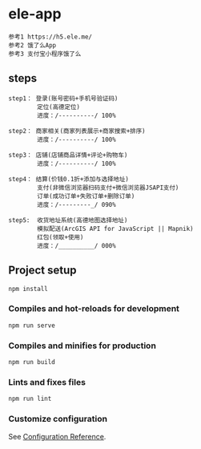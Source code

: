 # ele-app
```
参考1 https://h5.ele.me/
参考2 饿了么App
参考3 支付宝小程序饿了么
```
## steps
```
step1： 登录(账号密码+手机号验证码)
        定位(高德定位)
        进度：/----------/ 100%

step2： 商家相关(商家列表展示+商家搜索+排序)
        进度：/----------/ 100%

step3： 店铺(店铺商品详情+评论+购物车)
        进度：/----------/ 100%

step4： 结算(价钱0.1折+添加与选择地址)
        支付(非微信浏览器扫码支付+微信浏览器JSAPI支付)
        订单(成功订单+失败订单+删除订单)
        进度：/---------_/ 090%

step5:  收货地址系统(高德地图选择地址)
        模拟配送(ArcGIS API for JavaScript || Mapnik)
        红包(领取+使用)
        进度：/__________/ 000%
```
## Project setup
```
npm install
```

### Compiles and hot-reloads for development
```
npm run serve
```

### Compiles and minifies for production
```
npm run build
```


### Lints and fixes files
```
npm run lint
```

### Customize configuration
See [Configuration Reference](https://cli.vuejs.org/config/).
